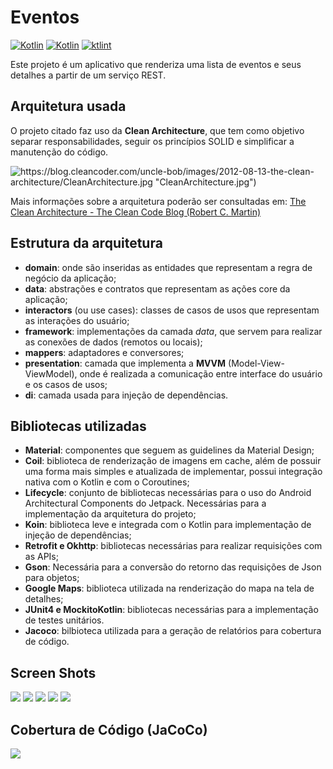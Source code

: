 # Eventos

[![Kotlin](https://img.shields.io/badge/version-1.0.0-orange.svg)]()
[![Kotlin](https://img.shields.io/badge/kotlin-powered-green.svg)]()
[![ktlint](https://img.shields.io/badge/code%20style-%E2%9D%A4-FF4081.svg)](https://ktlint.github.io/)

Este projeto é um aplicativo que renderiza uma lista de eventos e seus detalhes a partir de um serviço REST.

## Arquitetura usada
O projeto citado faz uso da **Clean Architecture**, que tem como objetivo separar responsabilidades, seguir os princípios SOLID e simplificar a manutenção do código.

![https://blog.cleancoder.com/uncle-bob/images/2012-08-13-the-clean-architecture/CleanArchitecture.jpg "CleanArchitecture.jpg")](https://blog.cleancoder.com/uncle-bob/images/2012-08-13-the-clean-architecture/CleanArchitecture.jpg "CleanArchitecture.jpg")

Mais informações sobre a arquitetura poderão ser consultadas em:
[The Clean Architecture - The Clean Code Blog (Robert C. Martin)](https://blog.cleancoder.com/uncle-bob/2012/08/13/the-clean-architecture.html "The Clean Architecture - The Clean Code Blog (Robert C. Martin)")

## Estrutura da arquitetura
- **domain**: onde são inseridas as entidades que representam a regra de negócio da aplicação;
- **data**: abstrações e contratos que representam as ações core da aplicação;
- **interactors** (ou use cases): classes de casos de usos que representam as interações do usuário;
- **framework**: implementações da camada *data*, que servem para realizar as conexões de dados (remotos ou locais);
- **mappers**: adaptadores e conversores;
- **presentation**: camada que implementa a **MVVM** (Model-View-ViewModel), onde é realizada a comunicação entre interface do usuário e os casos de usos;
- **di**: camada usada para injeção de dependências.

## Bibliotecas utilizadas
- **Material**: componentes que seguem as guidelines da Material Design;
- **Coil**: biblioteca de renderização de imagens em cache, além de possuir uma forma mais simples e atualizada de implementar, possui integração nativa com o Kotlin e com o Coroutines;
- **Lifecycle**: conjunto de bibliotecas necessárias para o uso do Android Architectural Components do Jetpack. Necessárias para a implementação da arquitetura do projeto;
- **Koin**: biblioteca leve e integrada com o Kotlin para implementação de injeção de dependências;
- **Retrofit e Okhttp**: bibliotecas necessárias para realizar requisições com as APIs;
- **Gson**: Necessária para a conversão do retorno das requisições de Json para objetos;
- **Google Maps**: biblioteca utilizada na renderização do mapa na tela de detalhes;
- **JUnit4 e MockitoKotlin**: bibliotecas necessárias para a implementação de testes unitários.
- **Jacoco**: bilbioteca utilizada para a geração de relatórios para cobertura de código.

## Screen Shots
![](prints/screen_1.png)
![](prints/screen_2.png)
![](prints/screen_3.png)
![](prints/screen_4.png)
![](prints/screen_5.png)

## Cobertura de Código (JaCoCo)
![](prints/jacoco.png)

